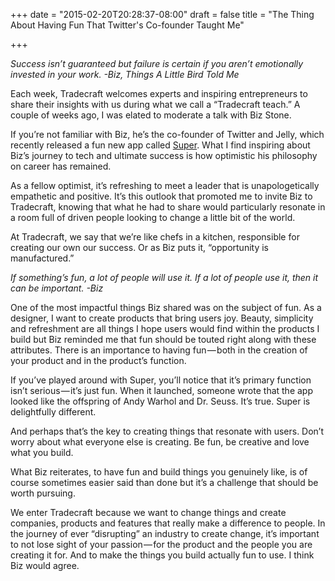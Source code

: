 +++
date = "2015-02-20T20:28:37-08:00"
draft = false
title = "The Thing About Having Fun That Twitter's Co-founder Taught Me"

+++

*Success isn’t guaranteed but failure is certain if you aren’t emotionally invested in your work. -Biz, Things A Little Bird Told Me*

Each week, Tradecraft welcomes experts and inspiring entrepreneurs to share their insights with us during what we call a “Tradecraft teach.” A couple of weeks ago, I was elated to moderate a talk with Biz Stone.

If you’re not familiar with Biz, he’s the co-founder of Twitter and Jelly, which recently released a fun new app called <a href="http://techcrunch.com/2014/11/17/biz-stone-super/" target="_blank">Super</a>. What I find inspiring about Biz’s journey to tech and ultimate success is how optimistic his philosophy on career has remained.

As a fellow optimist, it’s refreshing to meet a leader that is unapologetically empathetic and positive. It’s this outlook that promoted me to invite Biz to Tradecraft, knowing that what he had to share would particularly resonate in a room full of driven people looking to change a little bit of the world.

At Tradecraft, we say that we’re like chefs in a kitchen, responsible for creating our own our success. Or as Biz puts it, “opportunity is manufactured.”

*If something’s fun, a lot of people will use it. If a lot of people use it, then it can be important. -Biz*

One of the most impactful things Biz shared was on the subject of fun. As a designer, I want to create products that bring users joy. Beauty, simplicity and refreshment are all things I hope users would find within the products I build but Biz reminded me that fun should be touted right along with these attributes. There is an importance to having fun — both in the creation of your product and in the product’s function.

If you’ve played around with Super, you’ll notice that it’s primary function isn’t serious — it’s just fun. When it launched, someone wrote that the app looked like the offspring of Andy Warhol and Dr. Seuss. It’s true. Super is delightfully different.

And perhaps that’s the key to creating things that resonate with users. Don’t worry about what everyone else is creating. Be fun, be creative and love what you build.

What Biz reiterates, to have fun and build things you genuinely like, is of course sometimes easier said than done but it’s a challenge that should be worth pursuing.

We enter Tradecraft because we want to change things and create companies, products and features that really make a difference to people. In the journey of ever “disrupting” an industry to create change, it’s important to not lose sight of your passion — for the product and the people you are creating it for. And to make the things you build actually fun to use. I think Biz would agree.